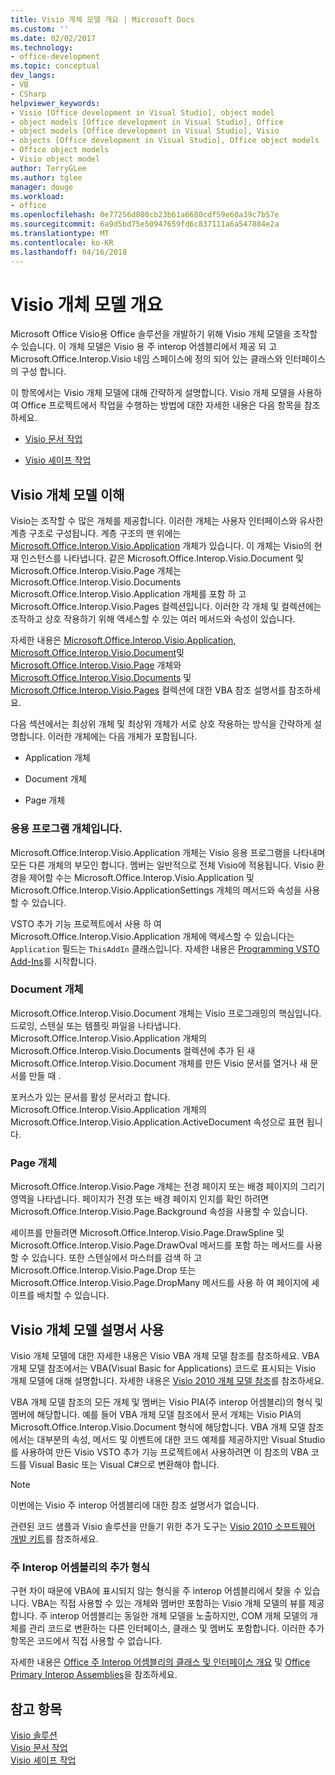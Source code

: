 ```yaml
---
title: Visio 개체 모델 개요 | Microsoft Docs
ms.custom: ''
ms.date: 02/02/2017
ms.technology:
- office-development
ms.topic: conceptual
dev_langs:
- VB
- CSharp
helpviewer_keywords:
- Visio [Office development in Visual Studio], object model
- object models [Office development in Visual Studio], Office
- object models [Office development in Visual Studio], Visio
- objects [Office development in Visual Studio], Office object models
- Office object models
- Visio object model
author: TerryGLee
ms.author: tglee
manager: douge
ms.workload:
- office
ms.openlocfilehash: 0e77256d800cb23b61a6680cdf59e60a39c7b57e
ms.sourcegitcommit: 6a9d5bd75e50947659fd6c837111a6a547884e2a
ms.translationtype: MT
ms.contentlocale: ko-KR
ms.lasthandoff: 04/16/2018
---
```

# <a name="visio-object-model-overview"></a>Visio 개체 모델 개요
  Microsoft Office Visio용 Office 솔루션을 개발하기 위해 Visio 개체 모델을 조작할 수 있습니다. 이 개체 모델은 Visio 용 주 interop 어셈블리에서 제공 되 고 Microsoft.Office.Interop.Visio 네임 스페이스에 정의 되어 있는 클래스와 인터페이스의 구성 합니다.  
  
 이 항목에서는 Visio 개체 모델에 대해 간략하게 설명합니다. Visio 개체 모델을 사용하여 Office 프로젝트에서 작업을 수행하는 방법에 대한 자세한 내용은 다음 항목을 참조하세요.  
  
-   [Visio 문서 작업](../vsto/working-with-visio-documents.md)  
  
-   [Visio 셰이프 작업](../vsto/working-with-visio-shapes.md)  
  
## <a name="understanding-the-visio-object-model"></a>Visio 개체 모델 이해  
 Visio는 조작할 수 많은 개체를 제공합니다. 이러한 개체는 사용자 인터페이스와 유사한 계층 구조로 구성됩니다. 계층 구조의 맨 위에는 [Microsoft.Office.Interop.Visio.Application](https://msdn.microsoft.com/library/office/ff766485.aspx) 개체가 있습니다. 이 개체는 Visio의 현재 인스턴스를 나타냅니다. 같은 Microsoft.Office.Interop.Visio.Document 및 Microsoft.Office.Interop.Visio.Page 개체는 Microsoft.Office.Interop.Visio.Documents Microsoft.Office.Interop.Visio.Application 개체를 포함 하 고 Microsoft.Office.Interop.Visio.Pages 컬렉션입니다. 이러한 각 개체 및 컬렉션에는 조작하고 상호 작용하기 위해 액세스할 수 있는 여러 메서드와 속성이 있습니다.  
  
 자세한 내용은 [Microsoft.Office.Interop.Visio.Application](https://msdn.microsoft.com/library/office/ff766485.aspx), [Microsoft.Office.Interop.Visio.Document](https://msdn.microsoft.com/library/office/ff765575.aspx)및 [Microsoft.Office.Interop.Visio.Page](https://msdn.microsoft.com/library/office/ff767035.aspx) 개체와 [Microsoft.Office.Interop.Visio.Documents](https://msdn.microsoft.com/library/office/ff768812.aspx) 및 [Microsoft.Office.Interop.Visio.Pages](https://msdn.microsoft.com/library/office/ff766165.aspx) 컬렉션에 대한 VBA 참조 설명서를 참조하세요.  
  
 다음 섹션에서는 최상위 개체 및 최상위 개체가 서로 상호 작용하는 방식을 간략하게 설명합니다. 이러한 개체에는 다음 개체가 포함됩니다.  
  
-   Application 개체  
  
-   Document 개체  
  
-   Page 개체  
  
### <a name="application-object"></a>응용 프로그램 개체입니다.  
 Microsoft.Office.Interop.Visio.Application 개체는 Visio 응용 프로그램을 나타내며 모든 다른 개체의 부모인 합니다. 멤버는 일반적으로 전체 Visio에 적용됩니다. Visio 환경을 제어할 수는 Microsoft.Office.Interop.Visio.Application 및 Microsoft.Office.Interop.Visio.ApplicationSettings 개체의 메서드와 속성을 사용할 수 있습니다.  
  
 VSTO 추가 기능 프로젝트에서 사용 하 여 Microsoft.Office.Interop.Visio.Application 개체에 액세스할 수 있습니다는 `Application` 필드는 `ThisAddIn` 클래스입니다. 자세한 내용은 [Programming VSTO Add-Ins](../vsto/programming-vsto-add-ins.md)를 시작합니다.  
  
### <a name="document-object"></a>Document 개체  
 Microsoft.Office.Interop.Visio.Document 개체는 Visio 프로그래밍의 핵심입니다. 드로잉, 스텐실 또는 템플릿 파일을 나타냅니다. Microsoft.Office.Interop.Visio.Application 개체의 Microsoft.Office.Interop.Visio.Documents 컬렉션에 추가 된 새 Microsoft.Office.Interop.Visio.Document 개체를 만든 Visio 문서를 열거나 새 문서를 만들 때 .  
  
 포커스가 있는 문서를 활성 문서라고 합니다. Microsoft.Office.Interop.Visio.Application 개체의 Microsoft.Office.Interop.Visio.Application.ActiveDocument 속성으로 표현 됩니다.  
  
### <a name="page-object"></a>Page 개체  
 Microsoft.Office.Interop.Visio.Page 개체는 전경 페이지 또는 배경 페이지의 그리기 영역을 나타냅니다. 페이지가 전경 또는 배경 페이지 인지를 확인 하려면 Microsoft.Office.Interop.Visio.Page.Background 속성을 사용할 수 있습니다.  
  
 셰이프를 만들려면 Microsoft.Office.Interop.Visio.Page.DrawSpline 및 Microsoft.Office.Interop.Visio.Page.DrawOval 메서드를 포함 하는 메서드를 사용할 수 있습니다. 또한 스텐실에서 마스터를 검색 하 고 Microsoft.Office.Interop.Visio.Page.Drop 또는 Microsoft.Office.Interop.Visio.Page.DropMany 메서드를 사용 하 여 페이지에 셰이프를 배치할 수 있습니다.  
  
## <a name="using-the-visio-object-model-documentation"></a>Visio 개체 모델 설명서 사용  
 Visio 개체 모델에 대한 자세한 내용은 Visio VBA 개체 모델 참조를 참조하세요. VBA 개체 모델 참조에서는 VBA(Visual Basic for Applications) 코드로 표시되는 Visio 개체 모델에 대해 설명합니다. 자세한 내용은 [Visio 2010 개체 모델 참조](http://go.microsoft.com/fwlink/?LinkId=199775)를 참조하세요.  
  
 VBA 개체 모델 참조의 모든 개체 및 멤버는 Visio PIA(주 interop 어셈블리)의 형식 및 멤버에 해당합니다. 예를 들어 VBA 개체 모델 참조에서 문서 개체는 Visio PIA의 Microsoft.Office.Interop.Visio.Document 형식에 해당합니다. VBA 개체 모델 참조에서는 대부분의 속성, 메서드 및 이벤트에 대한 코드 예제를 제공하지만 Visual Studio를 사용하여 만든 Visio VSTO 추가 기능 프로젝트에서 사용하려면 이 참조의 VBA 코드를 Visual Basic 또는 Visual C#으로 변환해야 합니다.  
  
> [!NOTE]  
>  이번에는 Visio 주 interop 어셈블리에 대한 참조 설명서가 없습니다.  
  
 관련된 코드 샘플과 Visio 솔루션을 만들기 위한 추가 도구는 [Visio 2010 소프트웨어 개발 키트](http://go.microsoft.com/fwlink/?LinkId=196501)를 참조하세요.  
  
### <a name="additional-types-in-primary-interop-assemblies"></a>주 Interop 어셈블리의 추가 형식  
 구현 차이 때문에 VBA에 표시되지 않는 형식을 주 interop 어셈블리에서 찾을 수 있습니다. VBA는 직접 사용할 수 있는 개체와 멤버만 포함하는 Visio 개체 모델의 뷰를 제공합니다. 주 interop 어셈블리는 동일한 개체 모델을 노출하지만, COM 개체 모델의 개체를 관리 코드로 변환하는 다른 인터페이스, 클래스 및 멤버도 포함합니다. 이러한 추가 항목은 코드에서 직접 사용할 수 없습니다.  
  
 자세한 내용은 [Office 주 Interop 어셈블리의 클래스 및 인터페이스 개요](http://go.microsoft.com/fwlink/?LinkId=189592) 및 [Office Primary Interop Assemblies](../vsto/office-primary-interop-assemblies.md)을 참조하세요.  
  
## <a name="see-also"></a>참고 항목  
 [Visio 솔루션](../vsto/visio-solutions.md)   
 [Visio 문서 작업](../vsto/working-with-visio-documents.md)   
 [Visio 셰이프 작업](../vsto/working-with-visio-shapes.md)  
  
  